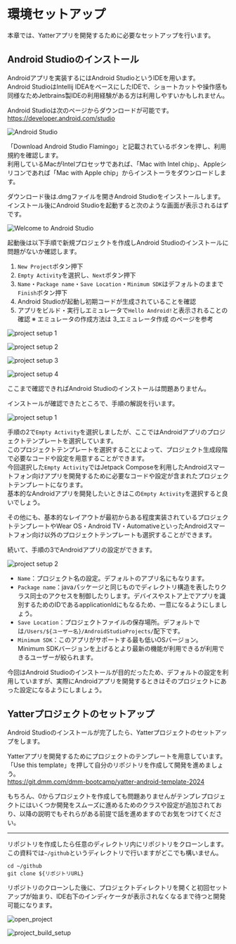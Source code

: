 # 環境セットアップ
本章では、Yatterアプリを開発するために必要なセットアップを行います。

## Android Studioのインストール
Androidアプリを実装するにはAndroid StudioというIDEを用います。  
Android StudioはIntellij IDEAをベースにしたIDEで、ショートカットや操作感も同様なためJetbrains製IDEの利用経験がある方は利用しやすいかもしれません。  

Android Studioは次のページからダウンロードが可能です。  
https://developer.android.com/studio

![Android Studio](../image/1/android_studio.png)

「Download Android Studio Flamingo」と記載されているボタンを押し、利用規約を確認します。  
利用しているMacがIntelプロセッサであれば、「Mac with Intel chip」、Appleシリコンであれば「Mac with Apple chip」からインストーラをダウンロードします。  

ダウンロード後は.dmgファイルを開きAndroid Studioをインストールします。  
インストール後にAndroid Studioを起動すると次のような画面が表示されるはずです。  

![Welcome to Android Studio](../image/1/welcome_android_studio.png)

起動後は以下手順で新規プロジェクトを作成しAndroid Studioのインストールに問題がないか確認します。  

1. `New Project`ボタン押下
2. `Empty Activity`を選択し、`Next`ボタン押下
3. `Name`・`Package name`・`Save Location`・`Minimum SDK`はデフォルトのままで`Finish`ボタン押下
4. Android Studioが起動し初期コードが生成されていることを確認
5. アプリをビルド・実行しエミュレータで`Hello Android!`と表示されることの確認
※ エミュレータの作成方法は 3_エミュレータ作成 のページを参考

![project setup 1](../image/1/project_setup1.png)

![project setup 2](../image/1/project_setup2.png)

![project setup 3](../image/1/project_setup3.png)

![project setup 4](../image/1/project_setup4.png)

ここまで確認できればAndroid Studioのインストールは問題ありません。  

インストールが確認できたところで、手順の解説を行います。   

![project setup 1](../image/1/project_setup1.png)

手順の2で`Empty Activity`を選択しましたが、ここではAndroidアプリのプロジェクトテンプレートを選択しています。  
このプロジェクトテンプレートを選択することによって、プロジェクト生成段階で必要なコードや設定を用意することができます。  
今回選択した`Empty Activity`ではJetpack Composeを利用したAndroidスマートフォン向けアプリを開発するために必要なコードや設定が含まれたプロジェクトテンプレートになります。  
基本的なAndroidアプリを開発したいときはこの`Empty Activity`を選択すると良いでしょう。  

その他にも、基本的なレイアウトが最初からある程度実装されているプロジェクトテンプレートやWear OS・Android TV・AutomativeといったAndroidスマートフォン向け以外のプロジェクトテンプレートも選択することができます。  

続いて、手順の3でAndroidアプリの設定ができます。  

![project setup 2](../image/1/project_setup2.png)

- `Name`：プロジェクト名の設定。デフォルトのアプリ名にもなります。
- `Package name`：javaパッケージと同じものでディレクトリ構造を表したりクラス同士のアクセスを制御したりします。デバイスやストア上でアプリを識別するためのIDであるapplicationIdにもなるため、一意になるようにしましょう。
- `Save Location`：プロジェクトファイルの保存場所。デフォルトでは`/Users/${ユーザー名}/AndroidStudioProjects/`配下です。
- `Minimum SDK`：このアプリがサポートする最も低いOSバージョン。 Minimum SDKバージョンを上げるとより最新の機能が利用できるが利用できるユーザーが絞られます。

今回はAndroid Studioのインストールが目的だったため、デフォルトの設定を利用していますが、実際にAndroidアプリを開発するときはそのプロジェクトにあった設定になるようにしましょう。  

## Yatterプロジェクトのセットアップ
Android Studioのインストールが完了したら、Yatterプロジェクトのセットアップをします。  

Yatterアプリを開発するためにプロジェクトのテンプレートを用意しています。  
「Use this template」を押して自分のリポジトリを作成して開発を進めましょう。  
https://git.dmm.com/dmm-bootcamp/yatter-android-template-2024

もちろん、0からプロジェクトを作成しても問題ありませんがテンプレプロジェクトにはいくつか開発をスムーズに進めるためのクラスや設定が追加されており、以降の説明でもそれらがある前提で話を進めますのでお気をつけてください。

---

リポジトリを作成したら任意のディレクトリ内にリポジトリをクローンします。  
この資料では`~/github`というディレクトリで行いますがどこでも構いません。  

```
cd ~/github
git clone ${リポジトリURL}
```

リポジトリのクローンした後に、プロジェクトディレクトリを開くと初回セットアップが始まり、IDE右下のインディケータが表示されなくなるまで待つと開発可能になります。  

![open_project](../image/1/open_project.png)

![project_build_setup](../image/1/project_build_setup.png)
